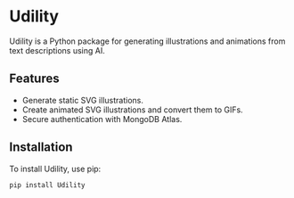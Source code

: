 # Udility

Udility is a Python package for generating illustrations and animations from text descriptions using AI.

## Features

- Generate static SVG illustrations.
- Create animated SVG illustrations and convert them to GIFs.
- Secure authentication with MongoDB Atlas.

## Installation

To install Udility, use pip:

```bash
pip install Udility
